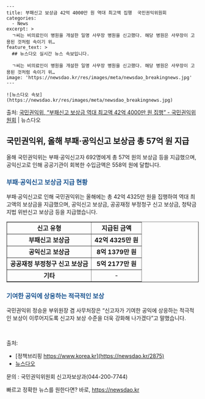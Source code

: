     ---
    title: 부패신고 보상금 42억 4000만 원 역대 최고액 집행  국민권익위원회
    categories:
      - News
    excerpt: >
      ㄱ씨는 비의료인이 병원을 개설한 일명 사무장 병원을 신고했다. 해당 병원은 사무장이 고용된 것처럼 속이기 위…
    feature_text: >
      ## 뉴스다오 실시간 뉴스 속보입니다.
    
      ㄱ씨는 비의료인이 병원을 개설한 일명 사무장 병원을 신고했다. 해당 병원은 사무장이 고용된 것처럼 속이기 위…
    image: 'https://newsdao.kr/res/images/meta/newsdao_breakingnews.jpg'
    ---
    
    ![뉴스다오 속보](https://newsdao.kr/res/images/meta/newsdao_breakingnews.jpg)

<p>출처: <a href="https://newsdao.kr/2875" rel="dofollow">국민권익위, “부패신고 보상금 역대 최고액 42억 4000만 원 집행” - 국민권익위원회</a> | 뉴스다오</p>

<h2 data-ke-size="size26">국민권익위, 올해 부패·공익신고 보상금 총 57억 원 지급</h2>
<p data-ke-size="size16">올해 국민권익위는 부패·공익신고자 692명에게 총 57억 원의 보상금 등을 지급했으며, 공익신고로 인해 공공기관이 회복한 수입금액은 558억 원에 달합니다.</p>

<h3><b><span style="color: #1a5490;">부패·공익신고 보상금 지급 현황</span></b></h3>
<p data-ke-size="size16">부패·공익신고로 인해 국민권익위는 올해에는 총 42억 4325만 원을 집행하여 역대 최고액의 보상금을 지급했으며, 공익신고 보상금, 공공재정 부정청구 신고 보상금, 청탁금지법 위반신고 보상금 등을 지급했습니다.</p>

<table style="width: 100%;" border="1">
<tbody>
<tr>
<td style="text-align: center; height: 17px;"><b>신고 유형</b></td>
<td style="text-align: center; height: 17px;"><b>지급된 금액</b></td>
</tr>
<tr>
<td style="text-align: center; height: 17px;"><b>부패신고 보상금</b></td>
<td style="text-align: center; height: 17px;"><b>42억 4325만 원</b></td>
</tr>
<tr>
<td style="text-align: center; height: 17px;"><b>공익신고 보상금</b></td>
<td style="text-align: center; height: 17px;"><b>8억 1379만 원</b></td>
</tr>
<tr>
<td style="text-align: center; height: 17px;"><b>공공재정 부정청구 신고 보상금</b></td>
<td style="text-align: center; height: 17px;"><b>5억 2177만 원</b></td>
</tr>
<tr>
<td style="text-align: center; height: 17px;"><b>기타</b></td>
<td style="text-align: center; height: 17px;">-</td>
</tr>
</tbody>
</table>

<h3><b><span style="color: #1a5490;">기여한 공익에 상응하는 적극적인 보상</span></b></h3>
<p data-ke-size="size16">국민권익위 정승윤 부위원장 겸 사무처장은 “신고자가 기여한 공익에 상응하는 적극적인 보상이 이루어지도록 신고자 보상 수준을 더욱 강화해 나가겠다”고 말했습니다.</p>
<p data-ke-size="size16">&nbsp;</p>

출처:
- [정책브리핑 https://www.korea.kr](https://newsdao.kr/2875)
- [뉴스다오](https://newsdao.kr/2875)

문의 : 국민권익위원회 신고자보상과(044-200-7744) 

빠르고 정확한 뉴스를 원한다면? 바로, <a href="https://newsdao.kr" rel="dofollow">https://newsdao.kr</a>


    
